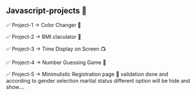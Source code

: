 ## Javascript-projects 🚀
✅  Project-1 -> Color Changer 🌈

✅ Project-2 -> BMI claculator 🧮

✅ Project-3 -> Time Display on Screen 📺

✅ Project-4 -> Number Guessing Game 🎰

✅ Project-5 -> Minimulistic Registration page 📃
                validation done and according to gender selection marital status different option will be hide and show....